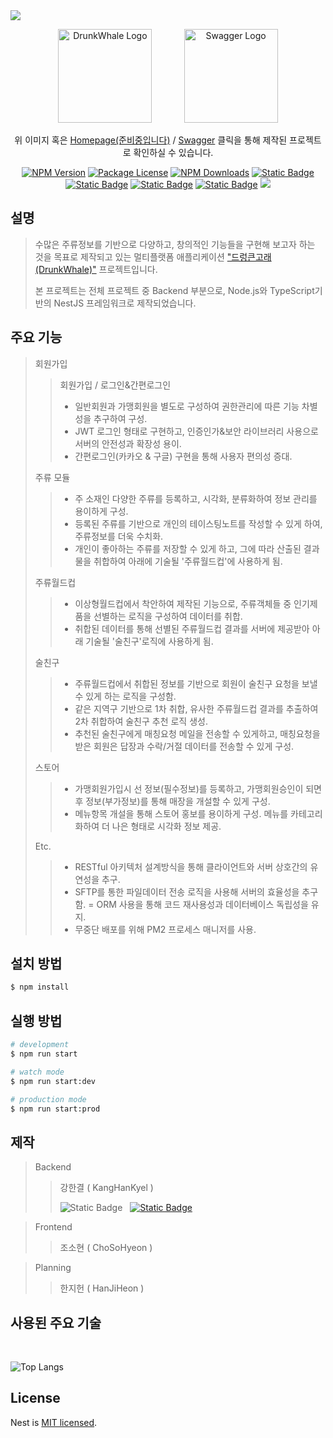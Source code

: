 <img src="https://capsule-render.vercel.app/api?type=waving&color=0:B993D6,100:8CA6DB&height=200&section=header&text=Drunk%20Whale&fontColor=f7f5f5&fontSize=55&fontAlign=71&fontAlignY=40&desc=Backend.%20madeBy%20강한결&descSize=18&descAlign=78" />

<p align="center">
  <a href="#" target="blank"><img src="https://i.namu.wiki/i/GP340LROqlXMM4Q4rFPfd5O2Bgon0azdciSt1jZm_eheWVCVNp77L9T6XOSyASgFD0qx10Me9IWyXO3UYDKC4ffR8IYytz-0YfkMUABkUjIzmJi8yUn-g_daVo7BnjRgWlj9X7s1b9U6ukPVpE4fyA.svg" width="150" alt="DrunkWhale Logo" /></a>
  &nbsp;&nbsp;&nbsp;&nbsp;&nbsp;&nbsp;&nbsp;&nbsp;&nbsp;&nbsp;&nbsp;
  <a href="http://118.67.133.203:3001/swagger" target="blank"><img src="https://upload.wikimedia.org/wikipedia/commons/a/ab/Swagger-logo.png" width="150" alt="Swagger Logo" /></a>
</p>

[circleci-image]: https://img.shields.io/circleci/build/github/nestjs/nest/master?token=abc123def456
[circleci-url]: https://circleci.com/gh/nestjs/nest

  <p align="center">위 이미지 혹은 <a href="#" target="_blank">Homepage(준비중입니다)</a> / <a href="http://118.67.133.203:3001/swagger" target="_blank">Swagger</a> 클릭을 통해 제작된 프로젝트로 확인하실 수 있습니다.</p>
    <p align="center">
<a href="https://www.npmjs.com/~nestjscore" target="_blank"><img src="https://img.shields.io/npm/v/@nestjs/core.svg" alt="NPM Version" /></a>
<a href="https://www.npmjs.com/~nestjscore" target="_blank"><img src="https://img.shields.io/npm/l/@nestjs/core.svg" alt="Package License" /></a>
<a href="https://www.npmjs.com/~nestjscore" target="_blank"><img src="https://img.shields.io/npm/dm/@nestjs/common.svg" alt="NPM Downloads" /></a>
<!--<a href="https://circleci.com/gh/nestjs/nest" target="_blank"><img src="https://img.shields.io/circleci/build/github/nestjs/nest/master" alt="CircleCI" /></a>
<a href="https://coveralls.io/github/nestjs/nest?branch=master" target="_blank"><img src="https://coveralls.io/repos/github/nestjs/nest/badge.svg?branch=master#9" alt="Coverage" /></a>
<a href="https://discord.gg/G7Qnnhy" target="_blank"><img src="https://img.shields.io/badge/discord-online-brightgreen.svg" alt="Discord"/></a>
<a href="https://opencollective.com/nest#backer" target="_blank"><img src="https://opencollective.com/nest/backers/badge.svg" alt="Backers on Open Collective" /></a>
<a href="https://opencollective.com/nest#sponsor" target="_blank"><img src="https://opencollective.com/nest/sponsors/badge.svg" alt="Sponsors on Open Collective" /></a>
  <a href="https://paypal.me/kamilmysliwiec" target="_blank"><img src="https://img.shields.io/badge/Donate-PayPal-ff3f59.svg"/></a>
    <a href="https://opencollective.com/nest#sponsor"  target="_blank"><img src="https://img.shields.io/badge/Support%20us-Open%20Collective-41B883.svg" alt="Support us"></a>-->
<!--   <a href="" target="_blank"></a> -->
  <a href="" target="_blank"><img alt="Static Badge" src="https://img.shields.io/badge/Node-%23333333?logo=ts-node"></a>
  <a href="" target="_blank"><img alt="Static Badge" src="https://img.shields.io/badge/NestJS-%23E0234E?logo=nestjs"></a>
  <a href="" target="_blank"><img alt="Static Badge" src="https://img.shields.io/badge/Git-white?logo=git"></a>
  <a href="" target="_blank"><img alt="Static Badge" src="https://img.shields.io/badge/Github-red?logo=github"></a>
  <a href="" target="_blank"><img src="https://img.shields.io/badge/Swagger-222222?style=flat-square&logo=Swagger"></a>
</p>
  <!--[![Backers on Open Collective](https://opencollective.com/nest/backers/badge.svg)](https://opencollective.com/nest#backer)
  [![Sponsors on Open Collective](https://opencollective.com/nest/sponsors/badge.svg)](https://opencollective.com/nest#sponsor)-->

## 설명

> 수많은 주류정보를 기반으로 다양하고, 창의적인 기능들을 구현해 보고자 하는 것을 목표로 제작되고 있는 멀티플랫폼 애플리케이션 <a href="http://118.67.133.203:3001/swagger" target="_blank">"드렁큰고래(DrunkWhale)"</a> 프로젝트입니다.
> 
> 본 프로젝트는 전체 프로젝트 중 Backend 부분으로, Node.js와 TypeScript기반의 NestJS 프레임워크로 제작되었습니다.

## 주요 기능
> 회원가입
>> 회원가입 / 로그인&간편로그인
>> - 일반회원과 가맹회원을 별도로 구성하여 권한관리에 따른 기능 차별성을 추구하여 구성.
>> - JWT 로그인 형태로 구현하고, 인증인가&보안 라이브러리 사용으로 서버의 안전성과 확장성 용이.
>> - 간편로그인(카카오 & 구글) 구현을 통해 사용자 편의성 증대.
>> 
> 주류 모듈
>> - 주 소재인 다양한 주류를 등록하고, 시각화, 분류화하여 정보 관리를 용이하게 구성.
>> - 등록된 주류를 기반으로 개인의 테이스팅노트를 작성할 수 있게 하여, 주류정보를 더욱 수치화.
>> - 개인이 좋아하는 주류를 저장할 수 있게 하고, 그에 따라 산출된 결과물을 취합하여 아래에 기술될 '주류월드컵'에 사용하게 됨.
>> 
> 주류월드컵
>> - 이상형월드컵에서 착안하여 제작된 기능으로, 주류객체들 중 인기제품을 선별하는 로직을 구성하여 데이터를 취합.
>> - 취합된 데이터를 통해 선별된 주류월드컵 결과를 서버에 제공받아 아래 기술될 '술친구'로직에 사용하게 됨.
>> 
> 술친구
>> - 주류월드컵에서 취합된 정보를 기반으로 회원이 술친구 요청을 보낼 수 있게 하는 로직을 구성함.
>> - 같은 지역구 기반으로 1차 취합, 유사한 주류월드컵 결과를 추출하여 2차 취합하여 술친구 추천 로직 생성.
>> - 추천된 술친구에게 매칭요청 메일을 전송할 수 있게하고, 매칭요청을 받은 회원은 답장과 수락/거절 데이터를 전송할 수 있게 구성.
>>
> 스토어
>> - 가맹회원가입시 선 정보(필수정보)를 등록하고, 가맹회원승인이 되면 후 정보(부가정보)를 통해 매장을 개설할 수 있게 구성.
>> - 메뉴항목 개설을 통해 스토어 홍보를 용이하게 구성. 메뉴를 카테고리화하여 더 나은 형태로 시각화 정보 제공.
>> 
> Etc.
>> - RESTful 아키텍처 설계방식을 통해 클라이언트와 서버 상호간의 유연성을 추구.
>> - SFTP를 통한 파일데이터 전송 로직을 사용해 서버의 효율성을 추구함.
>> = ORM 사용을 통해 코드 재사용성과 데이터베이스 독립성을 유지.
>> - 무중단 배포를 위해 PM2 프로세스 매니저를 사용.

## 설치 방법

```bash
$ npm install
```

## 실행 방법

```bash
# development
$ npm run start

# watch mode
$ npm run start:dev

# production mode
$ npm run start:prod
```

<!-- ## Test

```bash
# unit tests
$ npm run test

# e2e tests
$ npm run test:e2e

# test coverage
$ npm run test:cov
``` -->

## 제작

> Backend
>> 강한결 ( KangHanKyel )
>>
>> ![Static Badge](https://img.shields.io/badge/Gmail-gksruf3874%40gmaill.com-red?logo=Gmail) &nbsp;
>> [![Static Badge](https://img.shields.io/badge/Git-github.com%2Fkanghankyel-blue?logo=GitHub&link=https%3A%2F%2Fgithub.com%2Fkanghankyel)](https://github.com/kanghankyel)

> Frontend
>> 조소현 ( ChoSoHyeon )

> Planning
>> 한지헌 ( HanJiHeon )

## 사용된 주요 기술

<img src="https://img.shields.io/badge/Node.js-43853D?style=for-the-badge&logo=node.js&logoColor=white" alt="" /> &nbsp; <img src="https://img.shields.io/badge/TypeScript-007ACC?style=for-the-badge&logo=typescript&logoColor=white" alt="" /> &nbsp; <img src="https://img.shields.io/badge/MySQL-00000F?style=for-the-badge&logo=mysql&logoColor=white" alt="" /> &nbsp; <img src="https://img.shields.io/badge/GitHub-100000?style=for-the-badge&logo=github&logoColor=white" alt="" />

![Top Langs](https://github-readme-stats.vercel.app/api/top-langs/?username=kanghankyel&layout=compact&exclude_repo=KP)

## License

Nest is [MIT licensed](LICENSE).
